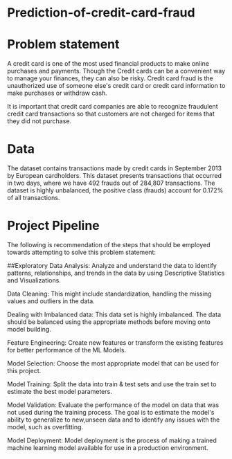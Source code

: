 # Prediction-of-credit-card-fraud
# Problem statement
A credit card is one of the most used financial products to make online purchases and payments. Though the Credit cards can be a convenient way to manage your finances, they can also be risky. Credit card fraud is the unauthorized use of someone else's credit card or credit card information to make purchases or withdraw cash.

It is important that credit card companies are able to recognize fraudulent credit card transactions so that customers are not charged for items that they did not purchase. 

# Data 

The dataset contains transactions made by credit cards in September 2013 by European cardholders. This dataset presents transactions that occurred in two days, where we have 492 frauds out of 284,807 transactions. The dataset is highly unbalanced, the positive class (frauds) account for 0.172% of all transactions.

# Project Pipeline
The following is recommendation of the steps that should be employed towards attempting to solve this problem statement: 

   ##Exploratory Data Analysis: Analyze and understand the data to identify patterns, relationships, and trends in the data by using Descriptive Statistics and 
   Visualizations. 
		
   Data Cleaning: This might include standardization, handling the missing values and outliers in the data. 
  
   Dealing with Imbalanced data: This data set is highly imbalanced. The data should be balanced using the appropriate methods before moving onto model building.
  
   Feature Engineering: Create new features or transform the existing features for better performance of the ML Models. 
  
   Model Selection: Choose the most appropriate model that can be used for this project. 
  
   Model Training: Split the data into train & test sets and use the train set to estimate the best model parameters. 
  
   Model Validation: Evaluate the performance of the model on data that was not used during the training process. The goal is to estimate the model's ability to generalize 
   to new,unseen data and to identify any issues with the model, such as overfitting. 
		 
   Model Deployment: Model deployment is the process of making a trained machine learning model available for use in a production environment. 


